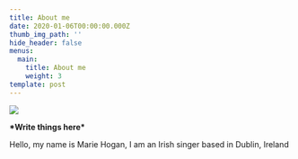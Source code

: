 ```yaml
---
title: About me
date: 2020-01-06T00:00:00.000Z
thumb_img_path: ''
hide_header: false
menus:
  main:
    title: About me
    weight: 3
template: post
---
```

![](/images/screenshot_20190528_001946.jpg)

**\*Write things here\***

Hello, my name is Marie Hogan, I am an Irish singer based in Dublin, Ireland
